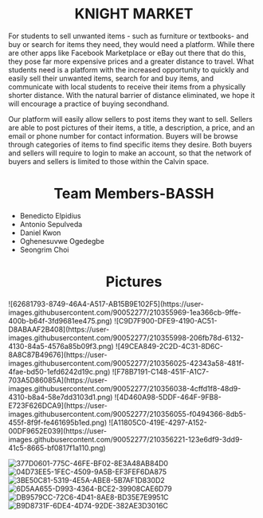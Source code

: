 <h1 align="center"> KNIGHT MARKET </h1>

For students to sell unwanted items - such as furniture or textbooks- and buy or search for items they need, they would need a platform. While there are other apps like Facebook Marketplace or eBay out there that do this, they pose far more expensive prices and a greater distance to travel. What students need is a platform with the increased opportunity to quickly and easily sell their unwanted items, search for and buy items, and communicate with local students to receive their items from a physically shorter distance. With the natural barrier of distance eliminated, we hope it will encourage a practice of buying secondhand.

Our platform will easily allow sellers to post items they want to sell. Sellers are able to post pictures of their items, a title, a description, a price, and an email or phone number for contact information. Buyers will be browse through categories of items to find specific items they desire. Both buyers and sellers will require to login to make an account, so that the network of buyers and sellers is limited to those within the Calvin space.

<h1 align="center"> Team Members-BASSH </h1>
<ul>
 <li>Benedicto Elpidius</li>
 <li>Antonio Sepulveda</li>
 <li>Daniel Kwon</li>
 <li>Oghenesuvwe Ogedegbe</li>
 <li>Seongrim Choi</li>
</ul>

<h1 align="center"> Pictures </h1>
![62681793-8749-46A4-A517-AB15B9E102F5](https://user-images.githubusercontent.com/90052277/210355969-1ea366cb-9ffe-400b-b64f-3fd9681ee475.png)
![C9D7F900-DFE9-4190-AC51-D8ABAAF2B408](https://user-images.githubusercontent.com/90052277/210355998-206fb78d-6132-4130-84a5-4576a85b09f3.png)
![49CEA849-2C2D-4C31-8D6C-8A8C87B49676](https://user-images.githubusercontent.com/90052277/210356025-42343a58-481f-4fae-bd50-1efd6242d19c.png)
![F78B7191-C148-451F-A1C7-703A5D86085A](https://user-images.githubusercontent.com/90052277/210356038-4cffd1f8-48d9-4310-b8a4-58e7dd3103d1.png)
![4D460A98-5DDF-464F-9FB8-E723F626DCA9](https://user-images.githubusercontent.com/90052277/210356055-f0494366-8db5-455f-8f9f-fe461695b1ed.png)
![A11805C0-419E-4297-A152-00DF9652E039](https://user-images.githubusercontent.com/90052277/210356221-123e6df9-3dd9-41c5-8665-bf0817f1a110.png)

![377D0601-775C-46FE-BF02-8E3A48AB84D0](https://user-images.githubusercontent.com/90052277/210356333-4611566c-0c4e-495a-a12b-17330870880d.png)
![04D73EE5-1FEC-4509-9A5B-EF3FEF6DA875](https://user-images.githubusercontent.com/90052277/210356346-7e8df974-3fbe-46a5-ad22-296406577a39.png)
![3BE50C81-5319-4E5A-ABE8-5B7AF1D830D2](https://user-images.githubusercontent.com/90052277/210356365-c83b8391-a821-4118-869b-1870702e8be1.png)
![6D5AA655-D993-4364-BCE2-39908CAE6D79](https://user-images.githubusercontent.com/90052277/210356371-893d2a44-1a48-4acc-a154-6dbfa2ab224c.png)
![DB9579CC-72C6-4D41-8AE8-BD35E7E9951C](https://user-images.githubusercontent.com/90052277/210356377-8dd64a2a-2403-4abd-bfdc-35f343cd903c.png)
![B9D8731F-6DE4-4D74-92DE-382AE3D3016C](https://user-images.githubusercontent.com/90052277/210356382-6c874938-ac9a-48f6-bccb-c9a12e6a812e.png)
